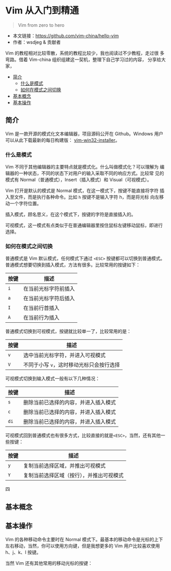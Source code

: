 # Vim 从入门到精通

> Vim from zero to hero

- 本文链接：<https://github.com/vim-china/hello-vim>
- 作者：wsdjeg & 贡献者

Vim 的教程相对比较零散，系统的教程比较少，我也阅读过不少教程，走过很
多弯路。借着 Vim-china 组织组建这一契机，整理下自己学习过的内容，
分享给大家，

<!-- vim-markdown-toc GFM -->

- [简介](#简介)
  - [什么是模式](#什么是模式)
  - [如何在模式之间切换](#如何在模式之间切换)
- [基本概念](#基本概念)
- [基本操作](#基本操作)

<!-- vim-markdown-toc -->

## 简介

Vim 是一款开源的模式化文本编辑器，项目源码公开在 Github。Windows 用户
可以从此下载最新的每日构建版： [vim-win32-installer](https://github.com/vim/vim-win32-installer/releases)。

### 什么是模式

Vim 不同于其他编辑器的主要特点就是模式化。什么叫做模式化？可以理解为
编辑器的一种状态，不同的状态下对用户的输入采取不同的响应方式。比较常
见的模式有 Normal（普通模式），Insert（插入模式）和 Visual（可视模式）。

Vim 打开是默认的模式是 Normal 模式，在这一模式下，按键不能直接将字符
插入至文件，而是执行各种命令。比如 `h` 按键不是输入字符 h，而是将光标
向左移动一个字符位置。

插入模式，顾名思义，在这个模式下，按键的字符是直接插入的。

可视模式，这一模式有点类似于在普通编辑器里按住鼠标左键移动鼠标，即进行
选择。

### 如何在模式之间切换

普通模式是 Vim 默认模式，任何模式下通过 `<ESC>` 按键都可以切换到普通模式。
普通模式想要切换到插入模式，方法有很多。比较常用的按键如下：

| 按键 | 描述                 |
| ---- | -------------------- |
| `i`  | 在当前光标字符前插入 |
| `a`  | 在当前光标字符后插入 |
| `I`  | 在当前行首插入       |
| `A`  | 在当前行为插入       |

普通模式切换到可视模式，按键就比较单一了，比较常用的是：

| 按键 | 描述                                     |
| ---- | ---------------------------------------- |
| `v`  | 选中当前光标字符，并进入可视模式         |
| `V`  | 不同于小写 `v`，这时移动光标只会按行选择 |

可视模式切换到输入模式一般有以下几种情况：

| 按键 | 描述                                 |
| ---- | ------------------------------------ |
| `s`  | 删除当前已选择的内容，并进入插入模式 |
| `c`  | 删除当前已选择的内容，并进入插入模式 |
| `di` | 删除当前已选择的内容，并进入插入模式 |

可视模式回到普通模式也有很多方式，比较直接的就是`<ESC>`，当然，还有其他一些按键：

| 按键 | 描述                                     |
| ---- | ---------------------------------------- |
| `y`  | 复制当前选择区域，并推出可视模式         |
| `Y`  | 复制当前选择区域（按行），并推出可视模式 |

四

## 基本概念

## 基本操作

Vim 的各种移动命令主要时在 Normal 模式下。最基本的移动命令是光标的上下
左右移动，当然，你可以使用方向键，但是我想更多的 Vim 用户比较喜欢使用
h、j、k、l 按键。

当然 Vim 还有其他常用的移动光标的按键：
